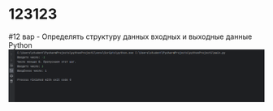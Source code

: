 # 123123
  #12 вар - Определять структуру данных входных и выходные данные Python
  ![screenshot](Снимок.PNG)
